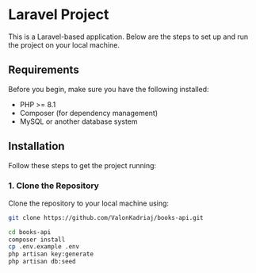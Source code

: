 # Laravel Project

This is a Laravel-based application. Below are the steps to set up and run the project on your local machine.

## Requirements

Before you begin, make sure you have the following installed:

- PHP >= 8.1
- Composer (for dependency management)
- MySQL or another database system

## Installation

Follow these steps to get the project running:

### 1. Clone the Repository

Clone the repository to your local machine using:

```bash
git clone https://github.com/ValonKadriaj/books-api.git

cd books-api
composer install
cp .env.example .env
php artisan key:generate
php artisan db:seed

